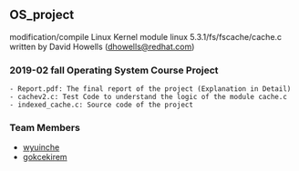 ## OS_project
modification/compile Linux Kernel module linux 5.3.1/fs/fscache/cache.c written by David Howells (dhowells@redhat.com)

### 2019-02 fall Operating System Course Project

    - Report.pdf: The final report of the project (Explanation in Detail)
    - cachev2.c: Test Code to understand the logic of the module cache.c
    - indexed_cache.c: Source code of the project

### Team Members
- [wyuinche](https://github.com/wyuinche)
- [gokcekirem](https://github.com/gokcekirem)

